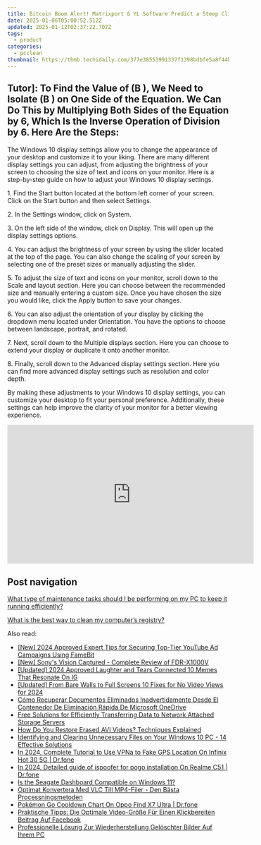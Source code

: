```yaml
---
title: Bitcoin Boom Alert! Matrixport & YL Software Predict a Steep Climb to $45K in End of Year Rally.
date: 2025-01-06T05:00:52.512Z
updated: 2025-01-12T02:37:22.707Z
tags:
  - product
categories:
  - pcclean
thumbnail: https://thmb.techidaily.com/377e38553991337f1398bdbfe5a8f44bdc61d9fc38dd827fd098be11d1cb15df.png
---
```


## Tutor]: To Find the Value of \(B \), We Need to Isolate \(B \) on One Side of the Equation. We Can Do This by Multiplying Both Sides of the Equation by 6, Which Is the Inverse Operation of Division by 6. Here Are the Steps:

The Windows 10 display settings allow you to change the appearance of your desktop and customize it to your liking. There are many different display settings you can adjust, from adjusting the brightness of your screen to choosing the size of text and icons on your monitor. Here is a step-by-step guide on how to adjust your Windows 10 display settings. 

1\. Find the Start button located at the bottom left corner of your screen. Click on the Start button and then select Settings.

2\. In the Settings window, click on System.

3\. On the left side of the window, click on Display. This will open up the display settings options. 

4\. You can adjust the brightness of your screen by using the slider located at the top of the page. You can also change the scaling of your screen by selecting one of the preset sizes or manually adjusting the slider.

5\. To adjust the size of text and icons on your monitor, scroll down to the Scale and layout section. Here you can choose between the recommended size and manually entering a custom size. Once you have chosen the size you would like, click the Apply button to save your changes.

6\. You can also adjust the orientation of your display by clicking the dropdown menu located under Orientation. You have the options to choose between landscape, portrait, and rotated.

7\. Next, scroll down to the Multiple displays section. Here you can choose to extend your display or duplicate it onto another monitor.

8\. Finally, scroll down to the Advanced display settings section. Here you can find more advanced display settings such as resolution and color depth. 

By making these adjustments to your Windows 10 display settings, you can customize your desktop to fit your personal preference. Additionally, these settings can help improve the clarity of your monitor for a better viewing experience.

<!-- affiliate ads begin -->
<iframe width="560" height="315" src="https://www.youtube.com/embed/o-sRtqHdEYY?si=NMTMQVxJsUaoguqh" title="YouTube video player" frameborder="0" allow="accelerometer; autoplay; clipboard-write; encrypted-media; gyroscope; picture-in-picture; web-share" referrerpolicy="strict-origin-when-cross-origin" allowfullscreen></iframe>
<!-- affiliate ads end -->

## Post navigation

[What type of maintenance tasks should I be performing on my PC to keep it running efficiently?](https://tools.techidaily.com/pcclean/products/)

[What is the best way to clean my computer’s registry?](https://tools.techidaily.com/pcclean/products/)

<ins class="adsbygoogle"
     style="display:block"
     data-ad-format="autorelaxed"
     data-ad-client="ca-pub-7571918770474297"
     data-ad-slot="1223367746"></ins>

<ins class="adsbygoogle"
     style="display:block"
     data-ad-client="ca-pub-7571918770474297"
     data-ad-slot="8358498916"
     data-ad-format="auto"
     data-full-width-responsive="true"></ins>

<span class="atpl-alsoreadstyle">Also read:</span>
<div><ul>
<li><a href="https://facebook-video-footage.techidaily.com/new-2024-approved-expert-tips-for-securing-top-tier-youtube-ad-campaigns-using-famebit/"><u>[New] 2024 Approved Expert Tips for Securing Top-Tier YouTube Ad Campaigns Using FameBit</u></a></li>
<li><a href="https://extra-guidance.techidaily.com/new-sonys-vision-captured-complete-review-of-fdr-x1000v/"><u>[New] Sony's Vision Captured - Complete Review of FDR-X1000V</u></a></li>
<li><a href="https://instagram-video-files.techidaily.com/updated-2024-approved-laughter-and-tears-connected-10-memes-that-resonate-on-ig/"><u>[Updated] 2024 Approved Laughter and Tears Connected 10 Memes That Resonate On IG</u></a></li>
<li><a href="https://eaxpv-info.techidaily.com/updated-from-bare-walls-to-full-screens-10-fixes-for-no-video-views-for-2024/"><u>[Updated] From Bare Walls to Full Screens 10 Fixes for No Video Views for 2024</u></a></li>
<li><a href="https://discover-bits.techidaily.com/como-recuperar-documentos-eliminados-inadvertidamente-desde-el-contenedor-de-eliminacion-rapida-de-microsoft-onedrive/"><u>Cómo Recuperar Documentos Eliminados Inadvertidamente Desde El Contenedor De Eliminación Rápida De Microsoft OneDrive</u></a></li>
<li><a href="https://discover-bits.techidaily.com/free-solutions-for-efficiently-transferring-data-to-network-attached-storage-servers/"><u>Free Solutions for Efficiently Transferring Data to Network Attached Storage Servers</u></a></li>
<li><a href="https://discover-bits.techidaily.com/how-do-you-restore-erased-avi-videos-techniques-explained/"><u>How Do You Restore Erased AVI Videos? Techniques Explained</u></a></li>
<li><a href="https://discover-bits.techidaily.com/identifying-and-clearing-unnecessary-files-on-your-windows-10-pc-14-effective-solutions/"><u>Identifying and Clearing Unnecessary Files on Your Windows 10 PC - 14 Effective Solutions</u></a></li>
<li><a href="https://review-topics.techidaily.com/in-2024-complete-tutorial-to-use-vpna-to-fake-gps-location-on-infinix-hot-30-5g-drfone-by-drfone-virtual-android/"><u>In 2024, Complete Tutorial to Use VPNa to Fake GPS Location On Infinix Hot 30 5G | Dr.fone</u></a></li>
<li><a href="https://pokemon-go-android.techidaily.com/in-2024-detailed-guide-of-ispoofer-for-pogo-installation-on-realme-c51-drfone-by-drfone-virtual-android/"><u>In 2024, Detailed guide of ispoofer for pogo installation On Realme C51 | Dr.fone</u></a></li>
<li><a href="https://discover-bits.techidaily.com/is-the-seagate-dashboard-compatible-on-windows-11/"><u>Is the Seagate Dashboard Compatible on Windows 11?</u></a></li>
<li><a href="https://tech-revival.techidaily.com/optimat-konvertera-med-vlc-till-mp4-filer-den-basta-processningsmetoden/"><u>Optimat Konvertera Med VLC Till MP4-Filer - Den Bästa Processningsmetoden</u></a></li>
<li><a href="https://android-pokemon-go.techidaily.com/pokemon-go-cooldown-chart-on-oppo-find-x7-ultra-drfone-by-drfone-virtual-android/"><u>Pokémon Go Cooldown Chart On Oppo Find X7 Ultra | Dr.fone</u></a></li>
<li><a href="https://eaxpv-info.techidaily.com/praktische-tipps-die-optimale-video-grosse-fur-einen-klickbereiten-beitrag-auf-facebook/"><u>Praktische Tipps: Die Optimale Video-Größe Für Einen Klickbereiten Beitrag Auf Facebook</u></a></li>
<li><a href="https://discover-bits.techidaily.com/professionelle-losung-zur-wiederherstellung-geloschter-bilder-auf-ihrem-pc/"><u>Professionelle Lösung Zur Wiederherstellung Gelöschter Bilder Auf Ihrem PC</u></a></li>
</ul></div>

